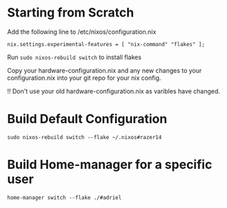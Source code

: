 # Starting from Scratch

Add the following line to /etc/nixos/configuration.nix

```
nix.settings.experimental-features = [ "nix-command" "flakes" ];
```

 Run `sudo nixos-rebuild switch` to install flakes

Copy your hardware-configuration.nix and any new changes to your configuration.nix into your git repo for your nix config.

!! Don't use your old hardware-configuration.nix as varibles have changed.

# Build Default Configuration

```
sudo nixos-rebuild switch --flake ~/.nixos#razer14
```

# Build Home-manager for a specific user

```
home-manager switch --flake ./#adriel
```
